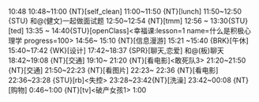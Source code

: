
10:48
10:48~11:00 {NT}[self_clean]
11:00~11:50 {NT}[lunch]
11:50~12:50 {STU} 和@(健文)一起做面试题
12:50~12:54 {NT}[tmm]
12:56 ~ 13:30{STU}[ted]
13:35 ~ 14:40{STU}[openClass]<幸福课:lesson=1 name=什么是积极心理学 progress=100>
14:56~ 15:10 {NT}[信息漫游]
15:21 ~15:40 {BRK}[午休]
15:40~17:42 {WK}[设计]<life-time-tracker>
17:42~18:37 {SPR}[聊天,恋爱] 和@(板)聊天
18:42~19:08 {NT}[交通]
19:10~ 21:20 {NT}[看电影]<敢死队3>
21:20~21:50 {NT}[交通]
21:50~22:23 {NT}[看图片]
22:23~ 22:36 {NT}[看电影]
22:36~23:28 {STU}[rb]<失控>
23:28~23:42{NT}[洗澡]
23:42~00:08 {NT}[购物]
0:46~1:00 {NT}[tv]<破产女孩1>
1:00

